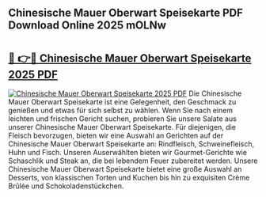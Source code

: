 ## Chinesische Mauer Oberwart Speisekarte PDF Download Online 2025 mOLNw

# <h2><a href="http://gca69pq.nevu.top/?p=Chinesische+Mauer+Oberwart+Speisekarte">🔗 👉🔴 Chinesische Mauer Oberwart Speisekarte 2025 PDF</a></h2>

[![Chinesische Mauer Oberwart Speisekarte 2025 PDF](https://i.imgur.com/dBaPXMq.png)](http://gca69pq.nevu.top/?p=Chinesische+Mauer+Oberwart+Speisekarte)
Die Chinesische Mauer Oberwart Speisekarte ist eine Gelegenheit, den Geschmack zu genießen und etwas für sich selbst zu wählen. Wenn Sie nach einem leichten und frischen Gericht suchen, probieren Sie unsere Salate aus unserer Chinesische Mauer Oberwart Speisekarte. Für diejenigen, die Fleisch bevorzugen, bieten wir eine Auswahl an Gerichten auf der Chinesische Mauer Oberwart Speisekarte an: Rindfleisch, Schweinefleisch, Huhn und Fisch. Unseren Auserwählten bieten wir Gourmet-Gerichte wie Schaschlik und Steak an, die bei lebendem Feuer zubereitet werden. Unsere Chinesische Mauer Oberwart Speisekarte bietet eine große Auswahl an Desserts, von klassischen Torten und Kuchen bis hin zu exquisiten Crème Brûlée und Schokoladenstückchen.

